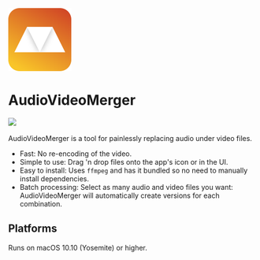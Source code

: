 <img src="assets/logo.png" title="AudioVideoMerger" alt="AudioVideoMerger logo" width="128">

# AudioVideoMerger

[![](https://github.com/kapoko/audio-video-merger/workflows/Build/badge.svg)](https://github.com/kapoko/audio-video-merger/actions)

AudioVideoMerger is a tool for painlessly replacing audio under video files.

* Fast: No re-encoding of the video.
* Simple to use: Drag 'n drop files onto the app's icon or in the UI.
* Easy to install: Uses `ffmpeg` and has it bundled so no need to manually install dependencies.
* Batch processing: Select as many audio and video files you want: AudioVideoMerger will automatically create versions for each combination.

## Platforms

Runs on macOS 10.10 (Yosemite) or higher.